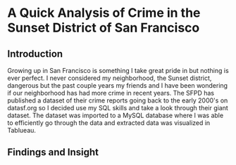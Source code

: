 # A Quick Analysis of Crime in the Sunset District of San Francisco 

## Introduction 
Growing up in San Francisco is something I take great pride in but nothing is ever perfect. I never considered my neighborhood, the Sunset district, dangerous but the past couple years my friends and I have been wondering if our neighborhood has had more crime in recent years. The SFPD has published a dataset of their crime reports going back to the early 2000's on datasf.org so I decided use my SQL skills and take a look through their giant dataset. The dataset was imported to a MySQL database where I was able to efficiently go through the data and extracted data was visualized in Tablueau. 

## Findings and Insight

